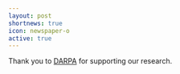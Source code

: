 ```yaml
---
layout: post
shortnews: true
icon: newspaper-o
active: true
---
```

Thank you to [DARPA](https://www.darpa.mil) for supporting our research.